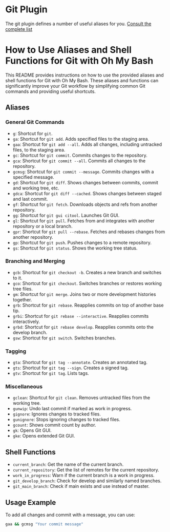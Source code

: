 # Git Plugin

The git plugin defines a number of useful aliases for you. [Consult the complete list](git.plugin.sh#L34)


# How to Use Aliases and Shell Functions for Git with Oh My Bash

This README provides instructions on how to use the provided aliases and shell functions for Git with Oh My Bash. These aliases and functions can significantly improve your Git workflow by simplifying common Git commands and providing useful shortcuts.

## Aliases

### General Git Commands

- `g`: Shortcut for `git`.
- `ga`: Shortcut for `git add`. Adds specified files to the staging area.
- `gaa`: Shortcut for `git add --all`. Adds all changes, including untracked files, to the staging area.
- `gc`: Shortcut for `git commit`. Commits changes to the repository.
- `gca`: Shortcut for `git commit --all`. Commits all changes to the repository.
- `gcmsg`: Shortcut for `git commit --message`. Commits changes with a specified message.
- `gd`: Shortcut for `git diff`. Shows changes between commits, commit and working tree, etc.
- `gdca`: Shortcut for `git diff --cached`. Shows changes between staged and last commit.
- `gf`: Shortcut for `git fetch`. Downloads objects and refs from another repository.
- `gg`: Shortcut for `git gui citool`. Launches Git GUI.
- `gl`: Shortcut for `git pull`. Fetches from and integrates with another repository or a local branch.
- `gpr`: Shortcut for `git pull --rebase`. Fetches and rebases changes from another repository.
- `gp`: Shortcut for `git push`. Pushes changes to a remote repository.
- `gs`: Shortcut for `git status`. Shows the working tree status.

### Branching and Merging

- `gcb`: Shortcut for `git checkout -b`. Creates a new branch and switches to it.
- `gco`: Shortcut for `git checkout`. Switches branches or restores working tree files.
- `gm`: Shortcut for `git merge`. Joins two or more development histories together.
- `grb`: Shortcut for `git rebase`. Reapplies commits on top of another base tip.
- `grbi`: Shortcut for `git rebase --interactive`. Reapplies commits interactively.
- `grbd`: Shortcut for `git rebase develop`. Reapplies commits onto the develop branch.
- `gsw`: Shortcut for `git switch`. Switches branches.

### Tagging

- `gta`: Shortcut for `git tag --annotate`. Creates an annotated tag.
- `gts`: Shortcut for `git tag --sign`. Creates a signed tag.
- `gtv`: Shortcut for `git tag`. Lists tags.

### Miscellaneous

- `gclean`: Shortcut for `git clean`. Removes untracked files from the working tree.
- `gunwip`: Undo last commit if marked as work in progress.
- `gignore`: Ignores changes to tracked files.
- `gunignore`: Stops ignoring changes to tracked files.
- `gcount`: Shows commit count by author.
- `gk`: Opens Git GUI.
- `gke`: Opens extended Git GUI.

## Shell Functions

- `current_branch`: Get the name of the current branch.
- `current_repository`: Get the list of remotes for the current repository.
- `work_in_progress`: Warn if the current branch is a work in progress.
- `git_develop_branch`: Check for develop and similarly named branches.
- `git_main_branch`: Check if main exists and use instead of master.

## Usage Example

To add all changes and commit with a message, you can use:

```bash
gaa && gcmsg "Your commit message"
```
